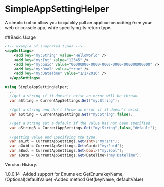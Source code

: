 # SimpleAppSettingHelper
A simple tool to allow you to quickly pull an application setting from your web or console app, while specifying its return type.

##Basic Usage
```xml
<!-- Example of supported types -->
<appSettings>
    <add key="my:String" value="HelloWorld" />
    <add key="my:Int" value="12345" />
    <add key="my:Guid" value="00000000-0000-0000-0000-000000000000" />
    <add key="my:Bool" value="true" />
    <add key="my:DateTime" value="1/1/2016" />
  </appSettings>
```

```csharp
using SimpleAppSettingHelper;
  ...
  //get a string if it doesn't exist an error will be thrown.
  var aString = CurrentAppSettings.Get("my:String");
  
  //get a string and don't throw an error if it doesn't exist.
  var aString = CurrentAppSettings.Get("my:String",false);
  
  //get a string set a default if the value has not been specified.
  var aString3 = CurrentAppSettings.Get("my:String",false,"default");
  
  //getting value and specifying the type.
  var anInt = CurrentAppSettings.Get<int>("my:Int");
  var aGuid = CurrentAppSettings.Get<Guid>("my:Guid");
  var aBool = CurrentAppSettings.Get<bool>("my:Bool");
  var aDate = CurrentAppSettings.Get<DateTime>("my:DateTime");
```

Version History:

1.0.0.14
-Added support for Enums ex: GetEnum<T>(keyName, (Optional)defaultValue) 
-Added method Get(keyName, defaultValue)
